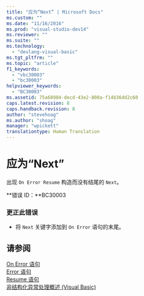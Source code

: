 ```yaml
---
title: "应为“Next” | Microsoft Docs"
ms.custom: ""
ms.date: "11/16/2016"
ms.prod: "visual-studio-dev14"
ms.reviewer: ""
ms.suite: ""
ms.technology: 
  - "devlang-visual-basic"
ms.tgt_pltfrm: ""
ms.topic: "article"
f1_keywords: 
  - "vbc30003"
  - "bc30003"
helpviewer_keywords: 
  - "BC30003"
ms.assetid: 75a68984-decd-43e2-808a-f14b36dd2c60
caps.latest.revision: 8
caps.handback.revision: 8
author: "stevehoag"
ms.author: "shoag"
manager: "wpickett"
translationtype: Human Translation
---
```

# 应为“Next”
出现 `On Error Resume` 构造而没有结尾的 `Next`。  
  
 **错误 ID：**BC30003  
  
### 更正此错误  
  
-   将 `Next` 关键字添加到 `On Error` 语句的末尾。  
  
## 请参阅  
 [On Error 语句](../../visual-basic/language-reference/statements/on-error-statement.md)   
 [Error 语句](../../visual-basic/language-reference/statements/error-statement.md)   
 [Resume 语句](../../visual-basic/language-reference/statements/resume-statement.md)   
 [非结构化异常处理概述 \(Visual Basic\)](http://msdn.microsoft.com/zh-cn/d2d84b66-ff3a-4878-a578-484c0c6d5c3d)